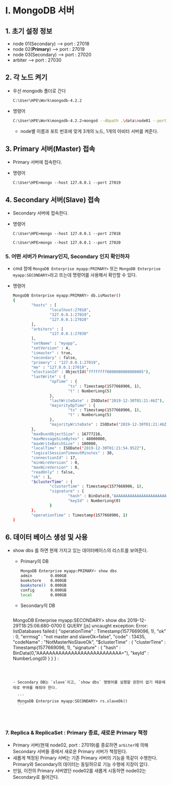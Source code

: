 # I. MongoDB 서버



## 1. 초기 설정 정보

- node 01(Secondary) --> port : 27018
- node 02(**Primary**) --> port : 27019
- node 03(Secondary) --> port : 27020
- arbiter --> port : 27030



## 2. 각 노드 켜기

- 우선 mongodb 폴더로 간다

  ```bash
  C:\User\HPE\Work\mongodb-4.2.2
  ```

  

- 명령어 

  ```bash
  C:\User\HPE\Work\mongodb-4.2.2>mongod --dbpath .\data\node01 --port 27018 --replSet myapp
  ```

  - node별 이름과 포트 번호에 맞게 3개의 노드, 1개의 아비터 서버를 켜준다.





## 3. Primary 서버(Master) 접속

- Primary 서버에 접속한다.

- 명령어

  ```bas
  C:\User\HPE>mongo --host 127.0.0.1 --port 27019
  ```



## 4. Secondary 서버(Slave) 접속

- Secondary 서버에 접속한다.

- 명령어

  ```bas
  C:\User\HPE>mongo --host 127.0.0.1 --port 27018
  
  C:\User\HPE>mongo --host 127.0.0.1 --port 27020
  ```



### 5. 어떤 서버가 Primary인지, Secondary 인지 확인하자

- cmd 창에 `MongoDB Enterprise myapp:PRIMARY>` 또는  `MongoDB Enterprise myapp:SECONDARY>`라고 뜨는데 명령어를 사용해서 확인할 수 있다.

- 명령어

  ```bash
  MongoDB Enterprise myapp:PRIMARY> db.isMaster()
  {
          "hosts" : [
                  "localhost:27018",
                  "127.0.0.1:27019",
                  "127.0.0.1:27020"
          ],
          "arbiters" : [
                  "127.0.0.1:27030"
          ],
          "setName" : "myapp",
          "setVersion" : 4,
          "ismaster" : true,
          "secondary" : false,
          "primary" : "127.0.0.1:27019",
          "me" : "127.0.0.1:27019",
          "electionId" : ObjectId("7fffffff0000000000000005"),
          "lastWrite" : {
                  "opTime" : {
                          "ts" : Timestamp(1577668906, 1),
                          "t" : NumberLong(5)
                  },
                  "lastWriteDate" : ISODate("2019-12-30T01:21:46Z"),
                  "majorityOpTime" : {
                          "ts" : Timestamp(1577668906, 1),
                          "t" : NumberLong(5)
                  },
                  "majorityWriteDate" : ISODate("2019-12-30T01:21:46Z")
          },
          "maxBsonObjectSize" : 16777216,
          "maxMessageSizeBytes" : 48000000,
          "maxWriteBatchSize" : 100000,
          "localTime" : ISODate("2019-12-30T01:21:54.952Z"),
          "logicalSessionTimeoutMinutes" : 30,
          "connectionId" : 17,
          "minWireVersion" : 0,
          "maxWireVersion" : 8,
          "readOnly" : false,
          "ok" : 1,
          "$clusterTime" : {
                  "clusterTime" : Timestamp(1577668906, 1),
                  "signature" : {
                          "hash" : BinData(0,"AAAAAAAAAAAAAAAAAAAAAAAAAAA="),
                          "keyId" : NumberLong(0)
                  }
          },
          "operationTime" : Timestamp(1577668906, 1)
  }
  ```





## 6. 데이터 베이스 생성 및 사용

- show dbs 를 하면 현재 가지고 있는 데이터베이스의 리스트를 보여준다.

  - Primary의 DB

    ```bash
    MongoDB Enterprise myapp:PRIMARY> show dbs
    admin        0.000GB
    bookstore    0.000GB
    bookstore()  0.000GB
    config       0.000GB
    local        0.000GB
    ```

  - Secondary의 DB

    ```bash
  MongoDB Enterprise myapp:SECONDARY> show dbs
    2019-12-29T18:25:06.680-0700 E  QUERY    [js] uncaught exception: Error: listDatabases failed:{
            "operationTime" : Timestamp(1577669096, 1),
            "ok" : 0,
            "errmsg" : "not master and slaveOk=false",
            "code" : 13435,
            "codeName" : "NotMasterNoSlaveOk",
            "$clusterTime" : {
                    "clusterTime" : Timestamp(1577669096, 1),
                    "signature" : {
                            "hash" : BinData(0,"AAAAAAAAAAAAAAAAAAAAAAAAAAA="),
                            "keyId" : NumberLong(0)
                    }
            }
    } :
    ```
  
    

    - Secondary DB는 `slave`이고, `show dbs` 명령어를 실행할 권한이 없기 때문에 따로 부여를 해줘야 한다.
    
      ```
      MongoDB Enterprise myapp:SECONDARY> rs.slaveOk()
      ```
  



### 7. Replica & ReplicaSet : Primary 종료, 새로운 Primary 책정

- Primary 서버(현재 node02, port : 27019)를 종료하면 `arbiter`에 의해 Secondary 서버들 중에서 새로운 Primary 서버가 책정된다.
- 새롭게 책정된 Primary 서버는 기존 Primary 서버의 기능을 똑같이 수행한다. Primary와 Secondary의 데이터는 동일하므로 기능 수행에 지장이 없다.
- 만일, 이전의 Primary 서버였던 node02를 새롭게 시동하면 node02는 Secondary로 들어간다. 


